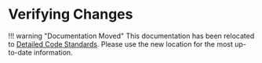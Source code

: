 # Verifying Changes

!!! warning "Documentation Moved"
    This documentation has been relocated to [Detailed Code Standards](../getting_started/code_standards_details.md). Please use the new location for the most up-to-date information.
